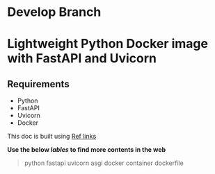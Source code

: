 # Develop Branch
# **Lightweight Python Docker image with FastAPI and Uvicorn**

## Requirements

- Python
- FastAPI
- Uvicorn
- Docker



This doc is built using [Ref links](https://medium.com/pradpoddar/lightweight-python-docker-image-with-fastapi-and-uvicorn-4a4badc98ca7)


**Use the below _lables_ to find more contents in the web**
> python
> fastapi
> uvicorn
> asgi
> docker
> container
> dockerfile
